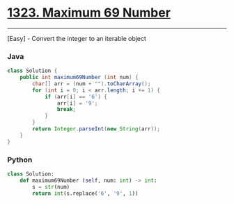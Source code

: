 # [1323. Maximum 69 Number](https://leetcode.com/problems/maximum-69-number/)

---

[Easy] - Convert the integer to an iterable object

### Java

```java
class Solution {
    public int maximum69Number (int num) {
        char[] arr = (num + "").toCharArray();
        for (int i = 0; i < arr.length; i += 1) {
            if (arr[i] == '6') {
                arr[i] = '9';
                break;
            }
        }
        return Integer.parseInt(new String(arr));
    }
}
```



### Python

```py
class Solution:
    def maximum69Number (self, num: int) -> int:
        s = str(num)
        return int(s.replace('6', '9', 1))
```

